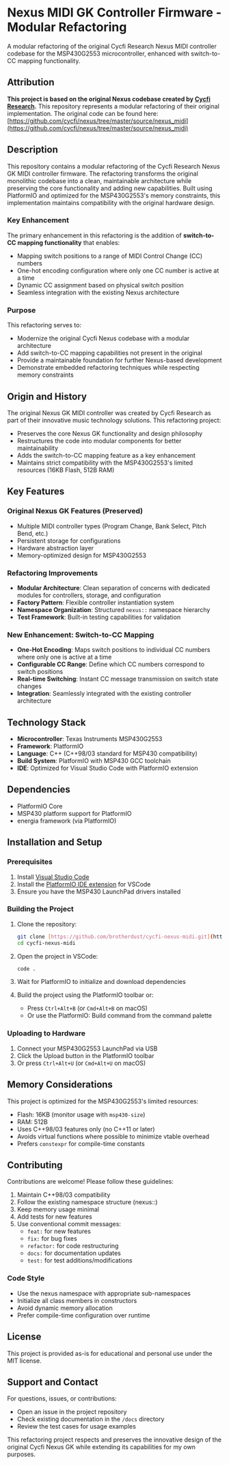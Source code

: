 # Nexus MIDI GK Controller Firmware - Modular Refactoring

A modular refactoring of the original Cycfi Research Nexus MIDI controller codebase for the MSP430G2553 microcontroller, enhanced with switch-to-CC mapping functionality.

## Attribution

**This project is based on the original Nexus codebase created by [Cycfi Research](https://www.cycfi.com/).** This repository represents a modular refactoring of their original implementation. The original code can be found here: [https://github.com/cycfi/nexus/tree/master/source/nexus_midi](https://github.com/cycfi/nexus/tree/master/source/nexus_midi)

## Description

This repository contains a modular refactoring of the Cycfi Research Nexus GK MIDI controller firmware. The refactoring transforms the original monolithic codebase into a clean, maintainable architecture while preserving the core functionality and adding new capabilities. Built using PlatformIO and optimized for the MSP430G2553's memory constraints, this implementation maintains compatibility with the original hardware design.

### Key Enhancement

The primary enhancement in this refactoring is the addition of **switch-to-CC mapping functionality** that enables:
- Mapping switch positions to a range of MIDI Control Change (CC) numbers
- One-hot encoding configuration where only one CC number is active at a time
- Dynamic CC assignment based on physical switch position
- Seamless integration with the existing Nexus architecture

### Purpose

This refactoring serves to:
- Modernize the original Cycfi Nexus codebase with a modular architecture
- Add switch-to-CC mapping capabilities not present in the original
- Provide a maintainable foundation for further Nexus-based development
- Demonstrate embedded refactoring techniques while respecting memory constraints

## Origin and History

The original Nexus GK MIDI controller was created by Cycfi Research as part of their innovative music technology solutions. This refactoring project:
- Preserves the core Nexus GK functionality and design philosophy
- Restructures the code into modular components for better maintainability
- Adds the switch-to-CC mapping feature as a key enhancement
- Maintains strict compatibility with the MSP430G2553's limited resources (16KB Flash, 512B RAM)

## Key Features

### Original Nexus GK Features (Preserved)
- Multiple MIDI controller types (Program Change, Bank Select, Pitch Bend, etc.)
- Persistent storage for configurations
- Hardware abstraction layer
- Memory-optimized design for MSP430G2553

### Refactoring Improvements
- **Modular Architecture**: Clean separation of concerns with dedicated modules for controllers, storage, and configuration
- **Factory Pattern**: Flexible controller instantiation system
- **Namespace Organization**: Structured `nexus::` namespace hierarchy
- **Test Framework**: Built-in testing capabilities for validation

### New Enhancement: Switch-to-CC Mapping
- **One-Hot Encoding**: Maps switch positions to individual CC numbers where only one is active at a time
- **Configurable CC Range**: Define which CC numbers correspond to switch positions
- **Real-time Switching**: Instant CC message transmission on switch state changes
- **Integration**: Seamlessly integrated with the existing controller architecture

## Technology Stack

- **Microcontroller**: Texas Instruments MSP430G2553
- **Framework**: PlatformIO
- **Language**: C++ (C++98/03 standard for MSP430 compatibility)
- **Build System**: PlatformIO with MSP430 GCC toolchain
- **IDE**: Optimized for Visual Studio Code with PlatformIO extension

## Dependencies

- PlatformIO Core
- MSP430 platform support for PlatformIO
- energia framework (via PlatformIO)

## Installation and Setup

### Prerequisites

1. Install [Visual Studio Code](https://code.visualstudio.com/)
2. Install the [PlatformIO IDE extension](https://platformio.org/install/ide?install=vscode) for VSCode
3. Ensure you have the MSP430 LaunchPad drivers installed

### Building the Project

1. Clone the repository:
   ```bash
   git clone [https://github.com/brotherdust/cycfi-nexus-midi.git](https://github.com/brotherdust/cycfi-nexus-midi.git)
   cd cycfi-nexus-midi
   ```

2. Open the project in VSCode:
   ```bash
   code .
   ```

3. Wait for PlatformIO to initialize and download dependencies

4. Build the project using the PlatformIO toolbar or:
   - Press `Ctrl+Alt+B` (or `Cmd+Alt+B` on macOS)
   - Or use the PlatformIO: Build command from the command palette

### Uploading to Hardware

1. Connect your MSP430G2553 LaunchPad via USB
2. Click the Upload button in the PlatformIO toolbar
3. Or press `Ctrl+Alt+U` (or `Cmd+Alt+U` on macOS)

## Memory Considerations

This project is optimized for the MSP430G2553's limited resources:
- Flash: 16KB (monitor usage with `msp430-size`)
- RAM: 512B
- Uses C++98/03 features only (no C++11 or later)
- Avoids virtual functions where possible to minimize vtable overhead
- Prefers `constexpr` for compile-time constants

## Contributing

Contributions are welcome! Please follow these guidelines:

1. Maintain C++98/03 compatibility
2. Follow the existing namespace structure (nexus::)
3. Keep memory usage minimal
4. Add tests for new features
5. Use conventional commit messages:
   - `feat:` for new features
   - `fix:` for bug fixes
   - `refactor:` for code restructuring
   - `docs:` for documentation updates
   - `test:` for test additions/modifications

### Code Style

- Use the nexus namespace with appropriate sub-namespaces
- Initialize all class members in constructors
- Avoid dynamic memory allocation
- Prefer compile-time configuration over runtime

## License

This project is provided as-is for educational and personal use under the MIT license.

## Support and Contact

For questions, issues, or contributions:
- Open an issue in the project repository
- Check existing documentation in the `/docs` directory
- Review the test cases for usage examples

This refactoring project respects and preserves the innovative design of the original Cycfi Nexus GK while extending its capabilities for my own purposes.